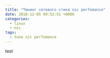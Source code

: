 ```yaml
---
title: "Тюнинг сетевого стека nic perfomance"
date: 2018-12-05 09:52:51 +0000
categories:
  - linux
  - nic
tags:
  - tune nic perfomance
---
```



test
